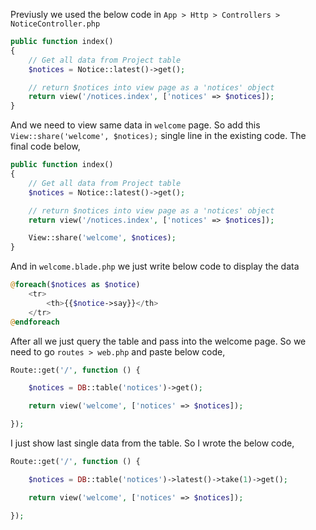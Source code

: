 
Previusly we used the below code in `App > Http > Controllers > NoticeController.php`

```PHP
public function index()
{
    // Get all data from Project table
    $notices = Notice::latest()->get();

    // return $notices into view page as a 'notices' object
    return view('/notices.index', ['notices' => $notices]);
}
```

And we need to view same data in `welcome` page. So add this `View::share('welcome', $notices);` single line in the existing code. The final code below,

```PHP
public function index()
{
    // Get all data from Project table
    $notices = Notice::latest()->get();

    // return $notices into view page as a 'notices' object
    return view('/notices.index', ['notices' => $notices]);

    View::share('welcome', $notices);
}
```

And in `welcome.blade.php` we just write below code to display the data

```PHP
@foreach($notices as $notice)
    <tr>
        <th>{{$notice->say}}</th>
    </tr>
@endforeach
```

After all we just query the table and pass into the welcome page. So we need to go `routes > web.php` and paste below code,

```PHP
Route::get('/', function () {

    $notices = DB::table('notices')->get();

    return view('welcome', ['notices' => $notices]);

});
```

I just show last single data from the table. So I wrote the below code,

```PHP
Route::get('/', function () {

    $notices = DB::table('notices')->latest()->take(1)->get();

    return view('welcome', ['notices' => $notices]);

});
```
